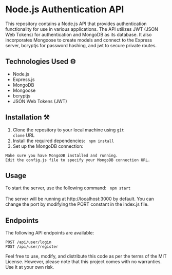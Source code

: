 # Node.js Authentication API
This repository contains a Node.js API that provides authentication functionality for use in various applications. The API utilizes JWT (JSON Web Tokens) for authentication and MongoDB as its database. It also incorporates Mongoose to create models and connect to the Express server, bcryptjs for password hashing, and jwt to secure private routes.

## Technologies Used ⚙ 
- Node.js
- Express.js
- MongoDB
- Mongoose
- bcryptjs
- JSON Web Tokens (JWT)

## Installation ⚒ 
1. Clone the repository to your local machine using <code>git clone</code> URL
2. Install the required dependencies: <code> npm install </code>
3. Set up the MongoDB connection:
```
Make sure you have MongoDB installed and running.
Edit the config.js file to specify your MongoDB connection URL.
```

## Usage
To start the server, use the following command:
<code> npm start </code>
<br>The server will be running at http://localhost:3000 by default. You can change the port by modifying the PORT constant in the index.js file.

## Endpoints
The following API endpoints are available:
```"copy"
POST /api/user/login
POST /api/user/register

```

Feel free to use, modify, and distribute this code as per the terms of the MIT License. However, please note that this project comes with no warranties. Use it at your own risk.

